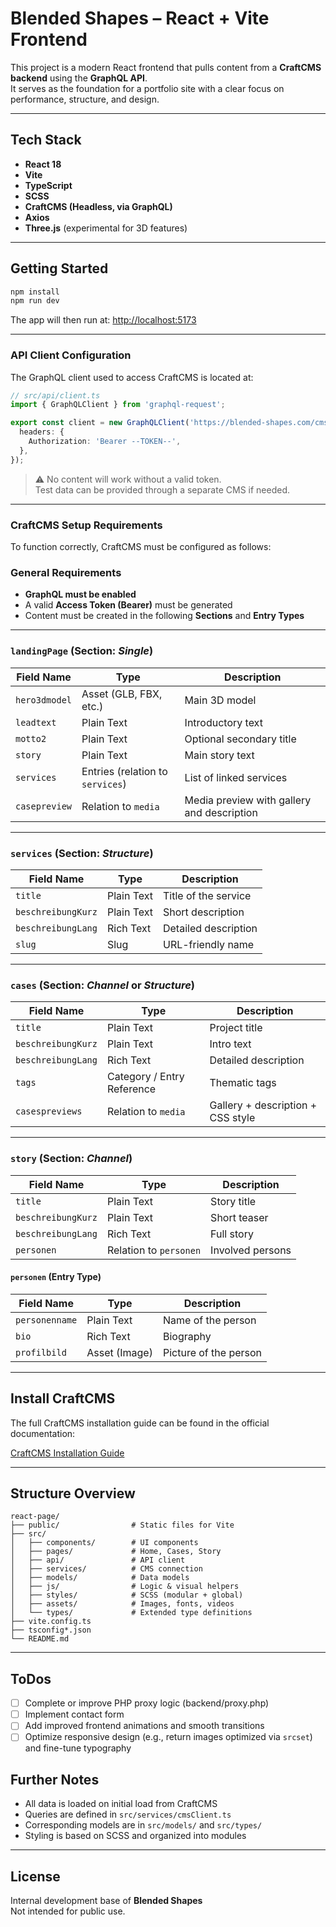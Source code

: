 # Blended Shapes – React + Vite Frontend

This project is a modern React frontend that pulls content from a **CraftCMS backend** using the **GraphQL API**.  
It serves as the foundation for a portfolio site with a clear focus on performance, structure, and design.

---

## Tech Stack

- **React 18**
- **Vite**
- **TypeScript**
- **SCSS**
- **CraftCMS (Headless, via GraphQL)**
- **Axios**
- **Three.js** (experimental for 3D features)

---

## Getting Started

```bash
npm install
npm run dev
```

The app will then run at: [http://localhost:5173](http://localhost:5173)

---

### API Client Configuration

The GraphQL client used to access CraftCMS is located at:

```ts
// src/api/client.ts
import { GraphQLClient } from 'graphql-request';

export const client = new GraphQLClient('https://blended-shapes.com/cms-blended-shapes/web/api', {
  headers: {
    Authorization: 'Bearer --TOKEN--',
  },
});
```

> ⚠️ No content will work without a valid token.  
> Test data can be provided through a separate CMS if needed.

---

### CraftCMS Setup Requirements

To function correctly, CraftCMS must be configured as follows:

### General Requirements

- **GraphQL must be enabled**
- A valid **Access Token (Bearer)** must be generated
- Content must be created in the following **Sections** and **Entry Types**

---

### `landingPage` (Section: _Single_)

| Field Name       | Type                        | Description                                           |
|------------------|-----------------------------|--------------------------------------------------------|
| `hero3dmodel`    | Asset (GLB, FBX, etc.)      | Main 3D model                                         |
| `leadtext`       | Plain Text                  | Introductory text                                     |
| `motto2`         | Plain Text                  | Optional secondary title                              |
| `story`          | Plain Text                  | Main story text                                       |
| `services`       | Entries (relation to `services`) | List of linked services                       |
| `casepreview`    | Relation to `media`         | Media preview with gallery and description            |

---

### `services` (Section: _Structure_)

| Field Name           | Type         | Description                  |
|----------------------|--------------|------------------------------|
| `title`              | Plain Text   | Title of the service         |
| `beschreibungKurz`   | Plain Text   | Short description            |
| `beschreibungLang`   | Rich Text    | Detailed description         |
| `slug`               | Slug         | URL-friendly name            |

---

### `cases` (Section: _Channel_ or _Structure_)

| Field Name           | Type         | Description                      |
|----------------------|--------------|-----------------------------------|
| `title`              | Plain Text   | Project title                     |
| `beschreibungKurz`   | Plain Text   | Intro text                        |
| `beschreibungLang`   | Rich Text    | Detailed description              |
| `tags`               | Category / Entry Reference | Thematic tags        |
| `casespreviews`      | Relation to `media` | Gallery + description + CSS style |

---

### `story` (Section: _Channel_)

| Field Name           | Type         | Description                      |
|----------------------|--------------|-----------------------------------|
| `title`              | Plain Text   | Story title                       |
| `beschreibungKurz`   | Plain Text   | Short teaser                      |
| `beschreibungLang`   | Rich Text    | Full story                        |
| `personen`           | Relation to `personen` | Involved persons         |

#### `personen` (Entry Type)

| Field Name     | Type          | Description                |
|----------------|---------------|----------------------------|
| `personenname` | Plain Text    | Name of the person         |
| `bio`          | Rich Text     | Biography                  |
| `profilbild`   | Asset (Image) | Picture of the person      |

---

## Install CraftCMS

The full CraftCMS installation guide can be found in the official documentation:

[CraftCMS Installation Guide](https://craftcms.com/docs/4.x/installation.html)

---

## Structure Overview

```text
react-page/
├── public/                # Static files for Vite
├── src/
│   ├── components/        # UI components
│   ├── pages/             # Home, Cases, Story
│   ├── api/               # API client
│   ├── services/          # CMS connection
│   ├── models/            # Data models
│   ├── js/                # Logic & visual helpers
│   ├── styles/            # SCSS (modular + global)
│   ├── assets/            # Images, fonts, videos
│   └── types/             # Extended type definitions
├── vite.config.ts
├── tsconfig*.json
└── README.md
```

---

## ToDos

- [ ] Complete or improve PHP proxy logic (backend/proxy.php)
- [ ] Implement contact form
- [ ] Add improved frontend animations and smooth transitions
- [ ] Optimize responsive design (e.g., return images optimized via `srcset`) and fine-tune typography

## Further Notes

- All data is loaded on initial load from CraftCMS
- Queries are defined in `src/services/cmsClient.ts`
- Corresponding models are in `src/models/` and `src/types/`
- Styling is based on SCSS and organized into modules

---

## License

Internal development base of **Blended Shapes**  
Not intended for public use.